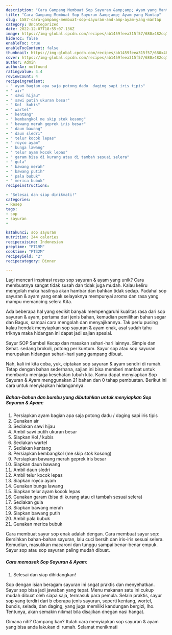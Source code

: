 ```yaml
---
description: "Cara Gampang Membuat Sop Sayuran &amp;amp; Ayam yang Mantap"
title: "Cara Gampang Membuat Sop Sayuran &amp;amp; Ayam yang Mantap"
slug: 1587-cara-gampang-membuat-sop-sayuran-and-amp-ayam-yang-mantap
category: Uncategorized
date: 2022-12-07T18:55:07.136Z
image: https://img-global.cpcdn.com/recipes/ab1459feea315f57/680x482cq70/sop-sayuran-ayam-foto-resep-utama.jpg
hideToc: false
enableToc: true
enableTocContent: false
thumbnail: https://img-global.cpcdn.com/recipes/ab1459feea315f57/680x482cq70/sop-sayuran-ayam-foto-resep-utama.jpg
cover: https://img-global.cpcdn.com/recipes/ab1459feea315f57/680x482cq70/sop-sayuran-ayam-foto-resep-utama.jpg
author: Admin
authorAv: notfound
ratingvalue: 4.4
reviewcount: 4
recipeingredient:
- " ayam bagian apa saja potong dadu  daging sapi iris tipis"
- " air"
- " sawi hijau"
- " sawi putih ukuran besar"
- " Kol  kubis"
- " wartel"
- " kentang"
- " kembangkol me skip stok kosong"
- " bawang merah geprek iris besar"
- " daun bawang"
- " daun sledri"
- " telur kocok lepas"
- " royco ayam"
- " bunga lawang"
- " telur ayam kocok lepas"
- " garam bisa di kurang atau di tambah sesuai selera"
- " gula"
- " bawang merah"
- " bawang putih"
- " pala bubuk"
- " merica bubuk"
recipeinstructions:

- "Selesai dan siap dinikmati!"
categories:
- Resep
tags:
- sop
- sayuran
- 

katakunci: sop sayuran  
nutrition: 244 calories
recipecuisine: Indonesian
preptime: "PT19M"
cooktime: "PT32M"
recipeyield: "2"
recipecategory: Dinner

---
```





Lagi mencari inspirasi resep sop sayuran &amp; ayam yang unik? Cara membuatnya sangat tidak susah dan tidak juga mudah. Kalau keliru mengolah maka hasilnya akan hambar dan bahkan tidak sedap. Padahal sop sayuran &amp; ayam yang enak selayaknya mempunyai aroma dan rasa yang mampu memancing selera Kita.





Ada beberapa hal yang sedikit banyak mempengaruhi kualitas rasa dari sop sayuran &amp; ayam, pertama dari jenis bahan, kemudian pemilihan bahan segar dan Bagus, sampai cara mengolah dan menyajikannya. Tak perlu pusing kalau hendak menyiapkan sop sayuran &amp; ayam enak,      asal sudah tahu triknya maka hidangan ini dapat jadi sajian spesial.














Sayur SOP Sambel Kecap dan masakan sehari-hari lainnya. Simple dan Sehat. sedang brokoli, potong per kuntum. Sayur sop atau sop sayuran merupakan hidangan sehari-hari yang gampang dibuat.






Nah, kali ini kita coba, yuk, ciptakan sop sayuran &amp; ayam sendiri di rumah. Tetap dengan bahan sederhana, sajian ini bisa memberi manfaat untuk membantu menjaga kesehatan tubuh kita. Kamu dapat menyiapkan Sop Sayuran &amp; Ayam menggunakan 21 bahan dan 0 tahap pembuatan. Berikut ini cara untuk menyiapkan hidangannya.

<!--inarticleads1-->

##### Bahan-bahan dan bumbu yang dibutuhkan untuk menyiapkan Sop Sayuran &amp; Ayam:

1. Persiapkan  ayam bagian apa saja potong dadu / daging sapi iris tipis
1. Gunakan  air
1. Sediakan  sawi hijau
1. Ambil  sawi putih ukuran besar
1. Siapkan  Kol / kubis
1. Sediakan  wartel
1. Sediakan  kentang
1. Persiapkan  kembangkol (me skip stok kosong)
1. Persiapkan  bawang merah geprek iris besar
1. Siapkan  daun bawang
1. Ambil  daun sledri
1. Ambil  telur kocok lepas
1. Siapkan  royco ayam
1. Gunakan  bunga lawang
1. Siapkan  telur ayam kocok lepas
1. Gunakan  garam (bisa di kurang atau di tambah sesuai selera)
1. Sediakan  gula
1. Siapkan  bawang merah
1. Siapkan  bawang putih
1. Ambil  pala bubuk
1. Gunakan  merica bubuk


Cara membuat sayur sop enak adalah dengan. Cara membuat sayur sop: Bersihkan bahan-bahan sayuran, lalu cuci bersih dan iris-iris sesuai selera. Kemudian, masukkan macaroni dan tunggu sampai benar-benar empuk. Sayur sop atau sop sayuran paling mudah dibuat. 

<!--inarticleads2-->

##### Cara memasak Sop Sayuran &amp; Ayam:


1. Selesai dan siap dihidangkan!

Sop dengan isian beragam sayuran ini sngat praktis dan menyehatkan. Sayur sop bisa jadi jawaban yang tepat. Menu makanan satu ini cukup mudah dibuat oleh siapa saja, termasuk para pemula. Selain praktis, sayur sop yang terdiri dari b eberapa jenis sayuran, seperti kentang, wortel, buncis, selada, dan daging, yang juga memiliki kandungan bergizi, lho. Tentunya, akan semakin nikmat bila disajikan dnegan nasi hangat. 

Gimana nih? Gampang kan? Itulah cara menyiapkan sop sayuran &amp; ayam yang bisa anda lakukan di rumah. Selamat menikmati
